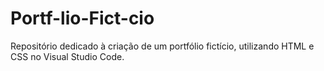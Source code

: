 # Portf-lio-Fict-cio
Repositório dedicado à criação de um portfólio fictício, utilizando HTML e CSS no Visual Studio Code.
